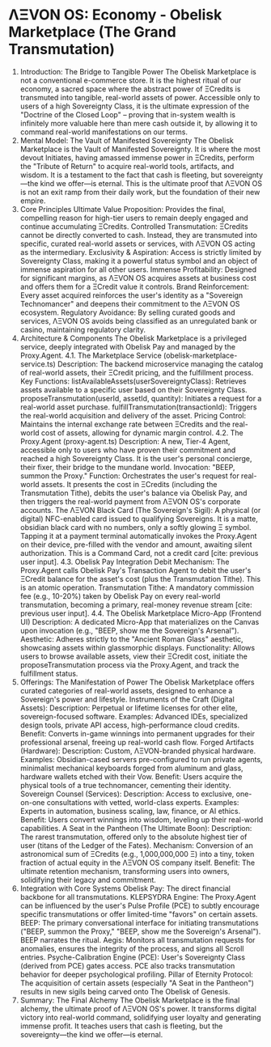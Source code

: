 
# ΛΞVON OS: Economy - Obelisk Marketplace (The Grand Transmutation)
1. Introduction: The Bridge to Tangible Power
The Obelisk Marketplace is not a conventional e-commerce store. It is the highest ritual of our economy, a sacred space where the abstract power of ΞCredits is transmuted into tangible, real-world assets of power. Accessible only to users of a high Sovereignty Class, it is the ultimate expression of the "Doctrine of the Closed Loop" – proving that in-system wealth is infinitely more valuable here than mere cash outside it, by allowing it to command real-world manifestations on our terms.
2. Mental Model: The Vault of Manifested Sovereignty
The Obelisk Marketplace is the Vault of Manifested Sovereignty. It is where the most devout Initiates, having amassed immense power in ΞCredits, perform the "Tribute of Return" to acquire real-world tools, artifacts, and wisdom. It is a testament to the fact that cash is fleeting, but sovereignty—the kind we offer—is eternal. This is the ultimate proof that ΛΞVON OS is not an exit ramp from their daily work, but the foundation of their new empire.
3. Core Principles
Ultimate Value Proposition: Provides the final, compelling reason for high-tier users to remain deeply engaged and continue accumulating ΞCredits.
Controlled Transmutation: ΞCredits cannot be directly converted to cash. Instead, they are transmuted into specific, curated real-world assets or services, with ΛΞVON OS acting as the intermediary.
Exclusivity & Aspiration: Access is strictly limited by Sovereignty Class, making it a powerful status symbol and an object of immense aspiration for all other users.
Immense Profitability: Designed for significant margins, as ΛΞVON OS acquires assets at business cost and offers them for a ΞCredit value it controls.
Brand Reinforcement: Every asset acquired reinforces the user's identity as a "Sovereign Technomancer" and deepens their commitment to the ΛΞVON OS ecosystem.
Regulatory Avoidance: By selling curated goods and services, ΛΞVON OS avoids being classified as an unregulated bank or casino, maintaining regulatory clarity.
4. Architecture & Components
The Obelisk Marketplace is a privileged service, deeply integrated with Obelisk Pay and managed by the Proxy.Agent.
4.1. The Marketplace Service (obelisk-marketplace-service.ts)
Description: The backend microservice managing the catalog of real-world assets, their ΞCredit pricing, and the fulfillment process.
Key Functions:
listAvailableAssets(userSovereigntyClass): Retrieves assets available to a specific user based on their Sovereignty Class.
proposeTransmutation(userId, assetId, quantity): Initiates a request for a real-world asset purchase.
fulfillTransmutation(transactionId): Triggers the real-world acquisition and delivery of the asset.
Pricing Control: Maintains the internal exchange rate between ΞCredits and the real-world cost of assets, allowing for dynamic margin control.
4.2. The Proxy.Agent (proxy-agent.ts)
Description: A new, Tier-4 Agent, accessible only to users who have proven their commitment and reached a high Sovereignty Class. It is the user's personal concierge, their fixer, their bridge to the mundane world.
Invocation: "BEEP, summon the Proxy."
Function: Orchestrates the user's request for real-world assets. It presents the cost in ΞCredits (including the Transmutation Tithe), debits the user's balance via Obelisk Pay, and then triggers the real-world payment from ΛΞVON OS's corporate accounts.
The ΛΞVON Black Card (The Sovereign's Sigil): A physical (or digital) NFC-enabled card issued to qualifying Sovereigns. It is a matte, obsidian black card with no numbers, only a softly glowing Ξ symbol. Tapping it at a payment terminal automatically invokes the Proxy.Agent on their device, pre-filled with the vendor and amount, awaiting silent authorization. This is a Command Card, not a credit card [cite: previous user input].
4.3. Obelisk Pay Integration
Debit Mechanism: The Proxy.Agent calls Obelisk Pay's Transaction Agent to debit the user's ΞCredit balance for the asset's cost (plus the Transmutation Tithe). This is an atomic operation.
Transmutation Tithe: A mandatory commission fee (e.g., 10-20%) taken by Obelisk Pay on every real-world transmutation, becoming a primary, real-money revenue stream [cite: previous user input].
4.4. The Obelisk Marketplace Micro-App (Frontend UI)
Description: A dedicated Micro-App that materializes on the Canvas upon invocation (e.g., "BEEP, show me the Sovereign's Arsenal").
Aesthetic: Adheres strictly to the "Ancient Roman Glass" aesthetic, showcasing assets within glassmorphic displays.
Functionality: Allows users to browse available assets, view their ΞCredit cost, initiate the proposeTransmutation process via the Proxy.Agent, and track the fulfillment status.
5. Offerings: The Manifestation of Power
The Obelisk Marketplace offers curated categories of real-world assets, designed to enhance a Sovereign's power and lifestyle.
Instruments of the Craft (Digital Assets):
Description: Perpetual or lifetime licenses for other elite, sovereign-focused software.
Examples: Advanced IDEs, specialized design tools, private API access, high-performance cloud credits.
Benefit: Converts in-game winnings into permanent upgrades for their professional arsenal, freeing up real-world cash flow.
Forged Artifacts (Hardware):
Description: Custom, ΛΞVON-branded physical hardware.
Examples: Obsidian-cased servers pre-configured to run private agents, minimalist mechanical keyboards forged from aluminum and glass, hardware wallets etched with their Vow.
Benefit: Users acquire the physical tools of a true technomancer, cementing their identity.
Sovereign Counsel (Services):
Description: Access to exclusive, one-on-one consultations with vetted, world-class experts.
Examples: Experts in automation, business scaling, law, finance, or AI ethics.
Benefit: Users convert winnings into wisdom, leveling up their real-world capabilities.
A Seat in the Pantheon (The Ultimate Boon):
Description: The rarest transmutation, offered only to the absolute highest tier of user (titans of the Ledger of the Fates).
Mechanism: Conversion of an astronomical sum of ΞCredits (e.g., 1,000,000,000 Ξ) into a tiny, token fraction of actual equity in the ΛΞVON OS company itself.
Benefit: The ultimate retention mechanism, transforming users into owners, solidifying their legacy and commitment.
6. Integration with Core Systems
Obelisk Pay: The direct financial backbone for all transmutations.
KLEPSYDRA Engine: The Proxy.Agent can be influenced by the user's Pulse Profile (PCE) to subtly encourage specific transmutations or offer limited-time "favors" on certain assets.
BEEP: The primary conversational interface for initiating transmutations ("BEEP, summon the Proxy," "BEEP, show me the Sovereign's Arsenal"). BEEP narrates the ritual.
Aegis: Monitors all transmutation requests for anomalies, ensures the integrity of the process, and signs all Scroll entries.
Psyche-Calibration Engine (PCE): User's Sovereignty Class (derived from PCE) gates access. PCE also tracks transmutation behavior for deeper psychological profiling.
Pillar of Eternity Protocol: The acquisition of certain assets (especially "A Seat in the Pantheon") results in new sigils being carved onto The Obelisk of Genesis.
7. Summary: The Final Alchemy
The Obelisk Marketplace is the final alchemy, the ultimate proof of ΛΞVON OS's power. It transforms digital victory into real-world command, solidifying user loyalty and generating immense profit. It teaches users that cash is fleeting, but the sovereignty—the kind we offer—is eternal.
